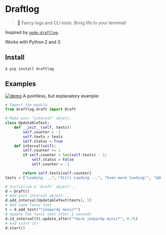 # Draftlog
> :scroll: Fancy logs and CLI tools. Bring life to your terminal!

Inspired by [`node-draftlog`](https://github.com/ivanseidel/node-draftlog).

Works with Python 2 and 3.

## Install
```
$ pip install draftlog
```

## Examples
[![demo](http://i.imgur.com/nMqj7Rr.gif)](http://i.imgur.com/nMqj7Rr.gif)
A pointless, but explanatory example:
```python
# Import the module
from draftlog.draft import Draft

# Make your "interval" object.
class UpdatableText:
    def __init__(self, texts):
        self.counter = -1
        self.texts = texts
        self.status = True
    def interval(self):
        self.counter += 1
        if self.counter > len(self.texts) - 1:
            self.status = False
            self.counter = -1

        return self.texts[self.counter]
texts = ["Loading ...", "Still Loading ...", "Even more loading!", "GAH! When will it end?!"]

# Initialize a `Draft` object...
d = Draft()
# Add your interval object...
d.add_interval(UpdatableText(texts), 1)
# Add some fancy text
t = d.add_text("*jeopardy music*")
# Update the fancy text after 2 seconds
d.id_interval(t).update_after("*more jeopardy music*", 0.75)
# And start it!
d.start()
```
